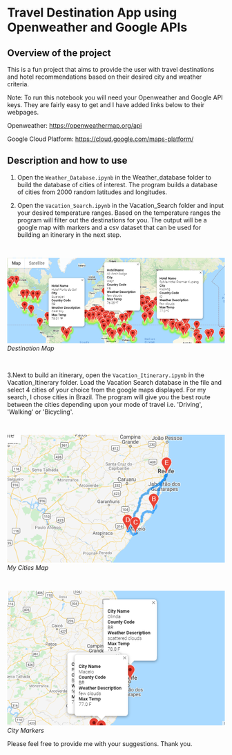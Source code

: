 # Travel Destination App using Openweather and Google APIs

## Overview of the project
This is a fun project that aims to provide the user with travel destinations and hotel recommendations based on their desired city and weather criteria. 


Note: To run this notebook you will need your Openweather and Google API keys. They are fairly easy to get and I have added links below to their webpages. 

Openweather: https://openweathermap.org/api

Google Cloud Platform: https://cloud.google.com/maps-platform/


## Description and how to use

1. Open the `Weather_Database.ipynb` in the Weather_database folder to build the database of cities of interest. The program builds a database of cities from 2000 random latitudes and longitudes.

2. Open the `Vacation_Search.ipynb` in the Vacation_Search folder and input your desired temperature ranges. Based on the temperature ranges the program will filter out the destinations for you. The output will be a google map with markers and a csv dataset that can be used for building an itinerary in the next step. 

<p>&nbsp;</p>

![Destination Map](/Vacation_Search/WeatherPy_vacation_map.png)*Destination Map*

<p>&nbsp;</p>

3.Next to build an itinerary, open the `Vacation_Itinerary.ipynb` in the Vacation_Itinerary folder. Load the Vacation Search database in the file and select 4 cities of your choice from the google maps displayed. For my search, I chose cities in Brazil. 
The program will give you the best route between the cities depending upon your mode of travel i.e. 'Driving', 'Walking' or 'Bicycling'. 

<p>&nbsp;</p>

![Cities Map](/Vacation_Itinerary/Weather_travel_map.png)*My Cities Map*

<p>&nbsp;</p>

![Cities Map](/Vacation_Itinerary/Weather_travel_map_markers.png)*City Markers*

Please feel free to provide me with your suggestions. Thank you. 